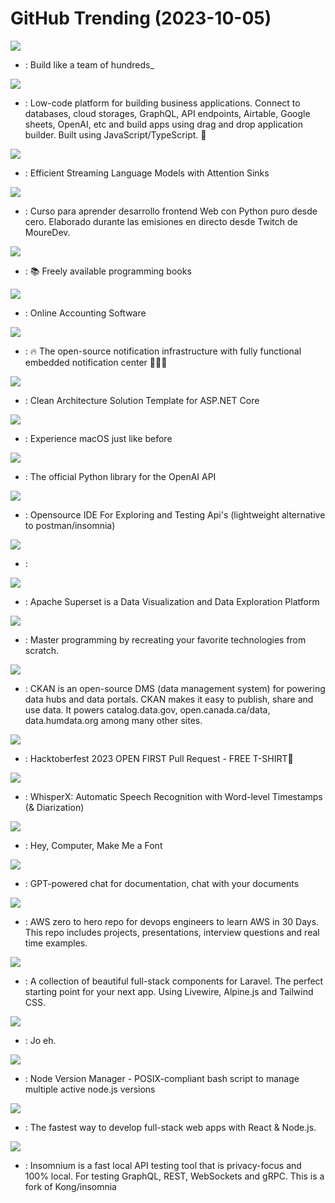 # GitHub Trending (2023-10-05)

![](https://img.shields.io/badge/TypeScript-New%20313-green?style=flat-square&logo=appveyor)
- [](https://github.comundefined): Build like a team of hundreds_

![](https://img.shields.io/badge/JavaScript-New%20381-green?style=flat-square&logo=appveyor)
- [](https://github.comundefined): Low-code platform for building business applications. Connect to databases, cloud storages, GraphQL, API endpoints, Airtable, Google sheets, OpenAI, etc and build apps using drag and drop application builder. Built using JavaScript/TypeScript. 🚀

![](https://img.shields.io/badge/Python-New%201-green?style=flat-square&logo=appveyor)
- [](https://github.comundefined): Efficient Streaming Language Models with Attention Sinks

![](https://img.shields.io/badge/Python-New%20293-green?style=flat-square&logo=appveyor)
- [](https://github.comundefined): Curso para aprender desarrollo frontend Web con Python puro desde cero. Elaborado durante las emisiones en directo desde Twitch de MoureDev.

![](https://img.shields.io/badge/none-New%20262-green?style=flat-square&logo=appveyor)
- [](https://github.comundefined): 📚 Freely available programming books

![](https://img.shields.io/badge/PHP-New%209-green?style=flat-square&logo=appveyor)
- [](https://github.comundefined): Online Accounting Software

![](https://img.shields.io/badge/TypeScript-New%20868-green?style=flat-square&logo=appveyor)
- [](https://github.comundefined): 🔥 The open-source notification infrastructure with fully functional embedded notification center 🚀🚀🚀

![](https://img.shields.io/badge/C%23-New%2038-green?style=flat-square&logo=appveyor)
- [](https://github.comundefined): Clean Architecture Solution Template for ASP.NET Core

![](https://img.shields.io/badge/Python-New%20134-green?style=flat-square&logo=appveyor)
- [](https://github.comundefined): Experience macOS just like before

![](https://img.shields.io/badge/Python-New%2096-green?style=flat-square&logo=appveyor)
- [](https://github.comundefined): The official Python library for the OpenAI API

![](https://img.shields.io/badge/JavaScript-New%20590-green?style=flat-square&logo=appveyor)
- [](https://github.comundefined): Opensource IDE For Exploring and Testing Api's (lightweight alternative to postman/insomnia)

![](https://img.shields.io/badge/Python-New%20243-green?style=flat-square&logo=appveyor)
- [](https://github.comundefined): 

![](https://img.shields.io/badge/TypeScript-New%2014-green?style=flat-square&logo=appveyor)
- [](https://github.comundefined): Apache Superset is a Data Visualization and Data Exploration Platform

![](https://img.shields.io/badge/none-New%20302-green?style=flat-square&logo=appveyor)
- [](https://github.comundefined): Master programming by recreating your favorite technologies from scratch.

![](https://img.shields.io/badge/Python-New%207-green?style=flat-square&logo=appveyor)
- [](https://github.comundefined): CKAN is an open-source DMS (data management system) for powering data hubs and data portals. CKAN makes it easy to publish, share and use data. It powers catalog.data.gov, open.canada.ca/data, data.humdata.org among many other sites.

![](https://img.shields.io/badge/JavaScript-New%20103-green?style=flat-square&logo=appveyor)
- [](https://github.comundefined): Hacktoberfest 2023 OPEN FIRST Pull Request - FREE T-SHIRT🎉

![](https://img.shields.io/badge/Python-New%2034-green?style=flat-square&logo=appveyor)
- [](https://github.comundefined): WhisperX: Automatic Speech Recognition with Word-level Timestamps (& Diarization)

![](https://img.shields.io/badge/Python-New%2025-green?style=flat-square&logo=appveyor)
- [](https://github.comundefined): Hey, Computer, Make Me a Font

![](https://img.shields.io/badge/Python-New%20202-green?style=flat-square&logo=appveyor)
- [](https://github.comundefined): GPT-powered chat for documentation, chat with your documents

![](https://img.shields.io/badge/Python-New%2013-green?style=flat-square&logo=appveyor)
- [](https://github.comundefined): AWS zero to hero repo for devops engineers to learn AWS in 30 Days. This repo includes projects, presentations, interview questions and real time examples.

![](https://img.shields.io/badge/PHP-New%2023-green?style=flat-square&logo=appveyor)
- [](https://github.comundefined): A collection of beautiful full-stack components for Laravel. The perfect starting point for your next app. Using Livewire, Alpine.js and Tailwind CSS.

![](https://img.shields.io/badge/JavaScript-New%209-green?style=flat-square&logo=appveyor)
- [](https://github.comundefined): Jo eh.

![](https://img.shields.io/badge/Shell-New%2043-green?style=flat-square&logo=appveyor)
- [](https://github.comundefined): Node Version Manager - POSIX-compliant bash script to manage multiple active node.js versions

![](https://img.shields.io/badge/TypeScript-New%20451-green?style=flat-square&logo=appveyor)
- [](https://github.comundefined): The fastest way to develop full-stack web apps with React & Node.js.

![](https://img.shields.io/badge/JavaScript-New%20104-green?style=flat-square&logo=appveyor)
- [](https://github.comundefined): Insomnium is a fast local API testing tool that is privacy-focus and 100% local. For testing GraphQL, REST, WebSockets and gRPC. This is a fork of Kong/insomnia

